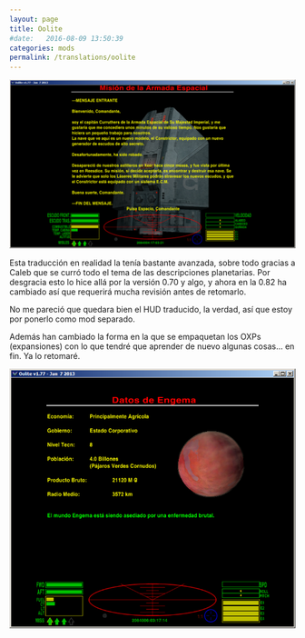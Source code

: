 ```yaml
---
layout: page
title: Oolite
#date:   2016-08-09 13:50:39
categories: mods
permalink: /translations/oolite
---
```

![videos](/static/translations/oolite/mision1.png)

Esta traducción en realidad la tenía bastante avanzada, sobre todo gracias a Caleb que se curró todo el tema de las descripciones planetarias. Por desgracia esto lo hice allá por la versión 0.70 y algo, y ahora en la 0.82 ha cambiado así que requerirá mucha revisión antes de retomarlo.

No me pareció que quedara bien el HUD traducido, la verdad, así que estoy por ponerlo como mod separado.

Además han cambiado la forma en la que se empaquetan los OXPs (expansiones) con lo que tendré que aprender de nuevo algunas cosas... en fin. Ya lo retomaré.

![videos](/static/translations/oolite/engema-oolite.png)
